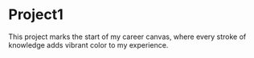 # Project1
This project marks the start of my career canvas, where every stroke of knowledge adds vibrant color to my experience.
